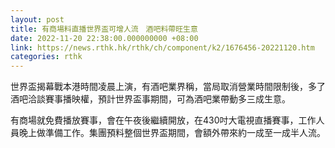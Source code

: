 ```yaml
---
layout: post
title: 有商場料直播世界盃可增人流　酒吧料帶旺生意
date: 2022-11-20 22:38:00.000000000 +08:00
link: https://news.rthk.hk/rthk/ch/component/k2/1676456-20221120.htm
categories: rthk
---
```


世界盃揭幕戰本港時間凌晨上演，有酒吧業界稱，當局取消營業時間限制後，多了酒吧洽談賽事播映權，預計世界盃事期間，可為酒吧業帶動多三成生意。

有商場就免費播放賽事，會在午夜後繼續開放，在430吋大電視直播賽事，工作人員晚上做準備工作。集團預料整個世界盃期間，會額外帶來約一成至一成半人流。
